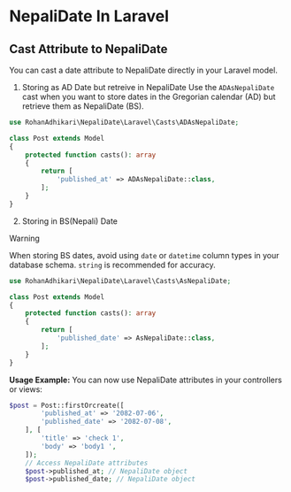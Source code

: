 # NepaliDate In Laravel

## Cast Attribute to NepaliDate

You can cast a date attribute to NepaliDate directly in your Laravel model.

1. Storing as AD Date but retreive in NepaliDate
   Use the `ADAsNepaliDate` cast when you want to store dates in the Gregorian calendar (AD) but retrieve them as NepaliDate (BS).

```php
use RohanAdhikari\NepaliDate\Laravel\Casts\ADAsNepaliDate;

class Post extends Model
{
    protected function casts(): array
    {
        return [
            'published_at' => ADAsNepaliDate::class,
        ];
    }
}

```

2. Storing in BS(Nepali) Date

> [!Warning]
> When storing BS dates, avoid using `date` or `datetime` column types in your database schema.
> `string` is recommended for accuracy.

```php
use RohanAdhikari\NepaliDate\Laravel\Casts\AsNepaliDate;

class Post extends Model
{
    protected function casts(): array
    {
        return [
            'published_date' => AsNepaliDate::class,
        ];
    }
}
```

**Usage Example:**
You can now use NepaliDate attributes in your controllers or views:

```php
$post = Post::firstOrcreate([
        'published_at' => '2082-07-06',
        'published_date' => '2082-07-08',
    ], [
        'title' => 'check 1',
        'body' => 'body1 ',
    ]);
    // Access NepaliDate attributes
    $post->published_at; // NepaliDate object
    $post->published_date; // NepaliDate object
```
